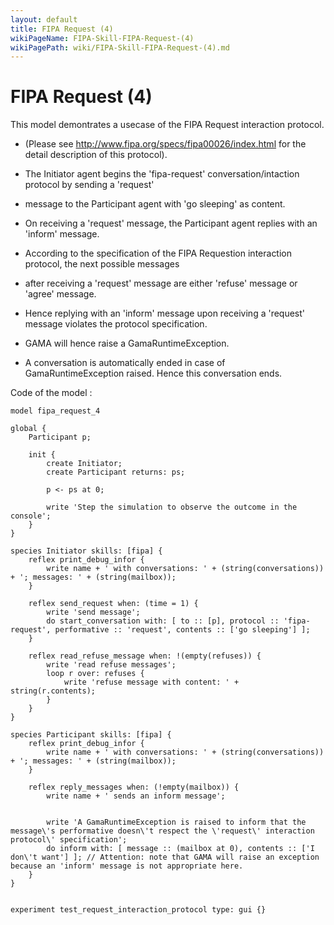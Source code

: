 ```yaml
---
layout: default
title: FIPA Request (4)
wikiPageName: FIPA-Skill-FIPA-Request-(4)
wikiPagePath: wiki/FIPA-Skill-FIPA-Request-(4).md
---
```

[//]: # (keyword|skill_fipa)
[//]: # (keyword|type_message)
[//]: # (keyword|concept_fipa)
# FIPA Request (4)


This model demontrates a usecase of the FIPA Request interaction protocol. 
 * (Please see http://www.fipa.org/specs/fipa00026/index.html for the detail description of this protocol).
 
 
 * The Initiator agent begins the 'fipa-request' conversation/intaction protocol by sending a 'request' 
 * message to the Participant agent with 'go sleeping' as content.
 
 * On receiving a 'request' message, the Participant agent replies with an 'inform' message. 
 * According to the specification of the FIPA Requestion interaction protocol, the next possible messages 
 * after receiving a 'request' message are either 'refuse' message or 'agree' message. 
 * Hence replying with an 'inform' message upon receiving a 'request' message violates the protocol specification. 
 * GAMA will hence raise a GamaRuntimeException. 
 * A conversation is automatically ended in case of GamaRuntimeException raised. Hence this conversation ends.
 

Code of the model : 

```
model fipa_request_4

global {
	Participant p;
	
	init {
		create Initiator;
		create Participant returns: ps;
		
		p <- ps at 0;
		
		write 'Step the simulation to observe the outcome in the console';
	}
}

species Initiator skills: [fipa] {
	reflex print_debug_infor {
		write name + ' with conversations: ' + (string(conversations)) + '; messages: ' + (string(mailbox));
	}
	
	reflex send_request when: (time = 1) {
		write 'send message';
		do start_conversation with: [ to :: [p], protocol :: 'fipa-request', performative :: 'request', contents :: ['go sleeping'] ];
	}
	
	reflex read_refuse_message when: !(empty(refuses)) {
		write 'read refuse messages';
		loop r over: refuses {
			write 'refuse message with content: ' + string(r.contents);
		}
	}
}

species Participant skills: [fipa] {
	reflex print_debug_infor {
		write name + ' with conversations: ' + (string(conversations)) + '; messages: ' + (string(mailbox));
	}

	reflex reply_messages when: (!empty(mailbox)) {
		write name + ' sends an inform message';
		
		
		write 'A GamaRuntimeException is raised to inform that the message\'s performative doesn\'t respect the \'request\' interaction protocol\' specification';
		do inform with: [ message :: (mailbox at 0), contents :: ['I don\'t want'] ]; // Attention: note that GAMA will raise an exception because an 'inform' message is not appropriate here.
	}
}


experiment test_request_interaction_protocol type: gui {}
```
